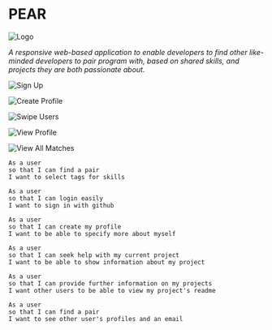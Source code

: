 # PEAR

![Logo](http://imgur.com/eO3ga0F)

_A responsive web-based application to enable developers to find other like-minded developers to pair program with, based on shared skills, and projects they are both passionate about._

![Sign Up](http://i.imgur.com/30uC5cV.png "sign_up_page")

![Create Profile](http://i.imgur.com/ghGYNvJ.png "create_profile_page")

![Swipe Users](http://i.imgur.com/JYJ0YjM.png "swipe_page")

![View Profile](http://i.imgur.com/OBsuak9.png"profile_page")

![View All Matches](http://i.imgur.com/DoDhJ8P.png "matches_page")


```
As a user
so that I can find a pair
I want to select tags for skills
```
```
As a user
so that I can login easily
I want to sign in with github
```
```
As a user
so that I can create my profile
I want to be able to specify more about myself
```
```
As a user
so that I can seek help with my current project
I want to be able to show information about my project
```
```
As a user
so that I can provide further information on my projects
I want other users to be able to view my project's readme
```
```
As a user
so that I can find a pair
I want to see other user's profiles and an email
```
